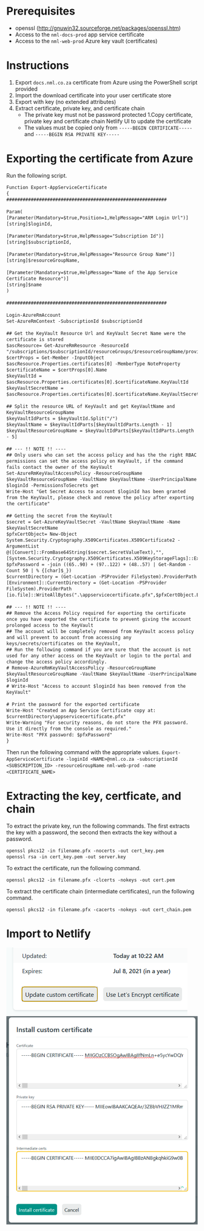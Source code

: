 # Prerequisites
- openssl (http://gnuwin32.sourceforge.net/packages/openssl.htm)
- Access to the `nml-docs-prod` app service certificate
- Access to the `nml-web-prod` Azure key vault (certificates)

# Instructions
1. Export `docs.nml.co.za` certificate from Azure using the PowerShell script provided
1. Import the download certificate into your user certificate store
1. Export with key (no extended attributes)
1. Extract certificate, private key, and certificate chain
    - The private key must not be password protected
1.Copy certificate, private key and certificate chain Netlify UI to update the certificate
    - The values must be copied only from `-----BEGIN CERTIFICATE-----` and `-----BEGIN RSA PRIVATE KEY-----` 

# Exporting the certificate from Azure
Run the following script.
```
Function Export-AppServiceCertificate
{
###########################################################

Param(
[Parameter(Mandatory=$true,Position=1,HelpMessage="ARM Login Url")]
[string]$loginId,

[Parameter(Mandatory=$true,HelpMessage="Subscription Id")]
[string]$subscriptionId,

[Parameter(Mandatory=$true,HelpMessage="Resource Group Name")]
[string]$resourceGroupName,

[Parameter(Mandatory=$true,HelpMessage="Name of the App Service Certificate Resource")]
[string]$name
)

###########################################################

Login-AzureRmAccount
Set-AzureRmContext -SubscriptionId $subscriptionId

## Get the KeyVault Resource Url and KeyVault Secret Name were the certificate is stored
$ascResource= Get-AzureRmResource -ResourceId "/subscriptions/$subscriptionId/resourceGroups/$resourceGroupName/providers/Microsoft.CertificateRegistration/certificateOrders/$name"
$certProps = Get-Member -InputObject $ascResource.Properties.certificates[0] -MemberType NoteProperty
$certificateName = $certProps[0].Name
$keyVaultId = $ascResource.Properties.certificates[0].$certificateName.KeyVaultId
$keyVaultSecretName = $ascResource.Properties.certificates[0].$certificateName.KeyVaultSecretName

## Split the resource URL of KeyVault and get KeyVaultName and KeyVaultResourceGroupName
$keyVaultIdParts = $keyVaultId.Split("/")
$keyVaultName = $keyVaultIdParts[$keyVaultIdParts.Length - 1]
$keyVaultResourceGroupName = $keyVaultIdParts[$keyVaultIdParts.Length - 5]

## --- !! NOTE !! ----
## Only users who can set the access policy and has the the right RBAC permissions can set the access policy on KeyVault, if the command fails contact the owner of the KeyVault
Set-AzureRmKeyVaultAccessPolicy -ResourceGroupName $keyVaultResourceGroupName -VaultName $keyVaultName -UserPrincipalName $loginId -PermissionsToSecrets get
Write-Host "Get Secret Access to account $loginId has been granted from the KeyVault, please check and remove the policy after exporting the certificate"

## Getting the secret from the KeyVault
$secret = Get-AzureKeyVaultSecret -VaultName $keyVaultName -Name $keyVaultSecretName
$pfxCertObject= New-Object System.Security.Cryptography.X509Certificates.X509Certificate2 -ArgumentList @([Convert]::FromBase64String($secret.SecretValueText),"",[System.Security.Cryptography.X509Certificates.X509KeyStorageFlags]::Exportable)
$pfxPassword = -join ((65..90) + (97..122) + (48..57) | Get-Random -Count 50 | % {[char]$_})
$currentDirectory = (Get-Location -PSProvider FileSystem).ProviderPath
[Environment]::CurrentDirectory = (Get-Location -PSProvider FileSystem).ProviderPath
[io.file]::WriteAllBytes(".\appservicecertificate.pfx",$pfxCertObject.Export([System.Security.Cryptography.X509Certificates.X509ContentType]::Pkcs12,$pfxPassword))

## --- !! NOTE !! ----
## Remove the Access Policy required for exporting the certificate once you have exported the certificate to prevent giving the account prolonged access to the KeyVault
## The account will be completely removed from KeyVault access policy and will prevent to account from accessing any keys/secrets/certificates on the KeyVault, 
## Run the following command if you are sure that the account is not used for any other access on the KeyVault or login to the portal and change the access policy accordingly.
# Remove-AzureRmKeyVaultAccessPolicy -ResourceGroupName $keyVaultResourceGroupName -VaultName $keyVaultName -UserPrincipalName $loginId
# Write-Host "Access to account $loginId has been removed from the KeyVault"

# Print the password for the exported certificate
Write-Host "Created an App Service Certificate copy at: $currentDirectory\appservicecertificate.pfx"
Write-Warning "For security reasons, do not store the PFX password. Use it directly from the console as required."
Write-Host "PFX password: $pfxPassword"
}
```
Then run the following command with the appropriate values.
`Export-AppServiceCertificate -loginId <NAME>@nml.co.za -subscriptionId <SUBSCRIPTION_ID> -resourceGroupName nml-web-prod -name <CERTIFICATE_NAME>`

# Extracting the key, certficate, and chain
To extract the private key, run the following commands. The first extracts the key with a password, the second then extracts the key without a password.
```
openssl pkcs12 -in filename.pfx -nocerts -out cert_key.pem
openssl rsa -in cert_key.pem -out server.key
```

To extract the certificate, run the following command.
```
openssl pkcs12 -in filename.pfx -clcerts -nokeys -out cert.pem
```

To extract the certificate chain (intermediate certificates), run the following command.
```
openssl pkcs12 -in filename.pfx -cacerts -nokeys -out cert_chain.pem
```

# Import to Netlify
![image.png](/.attachments/image-05636b63-541b-4f30-9ab1-3aec395487a2.png)
![image.png](/.attachments/image-c1ff5dd6-45f5-4c5b-a236-677303198d2c.png)
